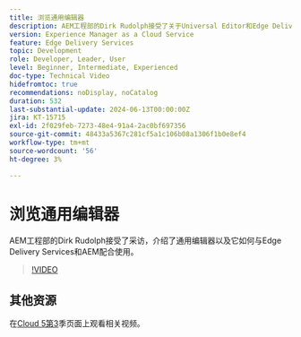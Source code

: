 ```yaml
---
title: 浏览通用编辑器
description: AEM工程部的Dirk Rudolph接受了关于Universal Editor和Edge Delivery Services的采访。
version: Experience Manager as a Cloud Service
feature: Edge Delivery Services
topic: Development
role: Developer, Leader, User
level: Beginner, Intermediate, Experienced
doc-type: Technical Video
hidefromtoc: true
recommendations: noDisplay, noCatalog
duration: 532
last-substantial-update: 2024-06-13T00:00:00Z
jira: KT-15715
exl-id: 2f029feb-7273-48e4-91a4-2ac0bf697356
source-git-commit: 48433a5367c281cf5a1c106b08a1306f1b0e8ef4
workflow-type: tm+mt
source-wordcount: '56'
ht-degree: 3%

---
```


# 浏览通用编辑器

AEM工程部的Dirk Rudolph接受了采访，介绍了通用编辑器以及它如何与Edge Delivery Services和AEM配合使用。

>[!VIDEO](https://video.tv.adobe.com/v/3429656/?learn=on)

## 其他资源

在[Cloud 5第3](../cloud5-season-3.md)季页面上观看相关视频。
